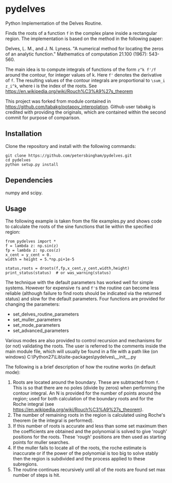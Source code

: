 # pydelves
Python Implementation of the Delves Routine.

Finds the roots of a function `f` in the complex plane inside a rectangular region.
The implementation is based on the method in the following paper:

 Delves, L. M., and J. N. Lyness. "A numerical method for locating the zeros of
 an analytic function." Mathematics of computation 21.100 (1967): 543-560.

The main idea is to compute integrals of functions of the form
`z^k f'/f` around the contour, for integer values of k. Here `f'` denotes the
derivative of `f`. The resulting values of the contour integrals are proportional
to `\sum_i z_i^k`, where i is the index of the roots. See https://en.wikipedia.org/wiki/Rouch%C3%A9%27s_theorem

This project was forked from module contained in https://github.com/tabakg/potapov_interpolation. Github user tabakg is credited with providing the originals, which are contained within the second commit for purpose of comparison.

## Installation

Clone the repository and install with the following commands:

    git clone https://github.com/petersbingham/pydelves.git
    cd pydelves
    python setup.py install
    
## Dependencies

numpy and scipy.
    
## Usage

The following example is taken from the file examples.py and shows code to calculate the roots of the sine functions that lie within the specified region:

    from pydelves import *
    f = lambda z: np.sin(z)
    fp = lambda z: np.cos(z)
    x_cent = y_cent = 0.
    width = height = 5.*np.pi+1e-5

    status,roots = droots(f,fp,x_cent,y_cent,width,height)
    print_status(status)  # or was_warning(status)
 
The technique with the default parameters has worked well for simple systems. However for expensive `f`s and `f'`s the routine can become less reliable (although failure to find roots should be indicated via the returned status) and slow for the default parameters. Four functions are provided for changing the parameters:
  * set_delves_routine_parameters
  * set_muller_parameters
  * set_mode_parameters
  * set_advanced_parameters

Various modes are also provided to control recursion and mechanisms for (or not) validating the roots. The user is referred to the comments inside the main module file, which will usually be found in a file with a path like (on windows) C:\Python27\Lib\site-packages\pydelves\\_\_init__.py

The following is a brief description of how the routine works (in default mode):

1. Roots are located around the boundary. These are subtracted from `f`. This is so that there are no poles (divide by zeros) when performing the contour integral. An N is provided for the number of points around the region; used for both calculation of the boundary roots and for the Roche integral (see https://en.wikipedia.org/wiki/Rouch%C3%A9%27s_theorem).
2. The number of remaining roots in the region is calculated using Roche's theorem (ie the integral is performed).
3. If this number of roots is accurate and less than some set maximum then the coefficients are obtained and the polynomial is solved to give 'rough' positions for the roots. These 'rough' positions are then used as starting points for muller searches.
4. If the muller fails to locate all of the roots, the roche estimate is inaccurate or if the power of the polynomial is too big to solve stably then the region is subdivided and the process applied to these subregions. 
5. The routine continues recursively until all of the roots are found set max number of steps is hit.